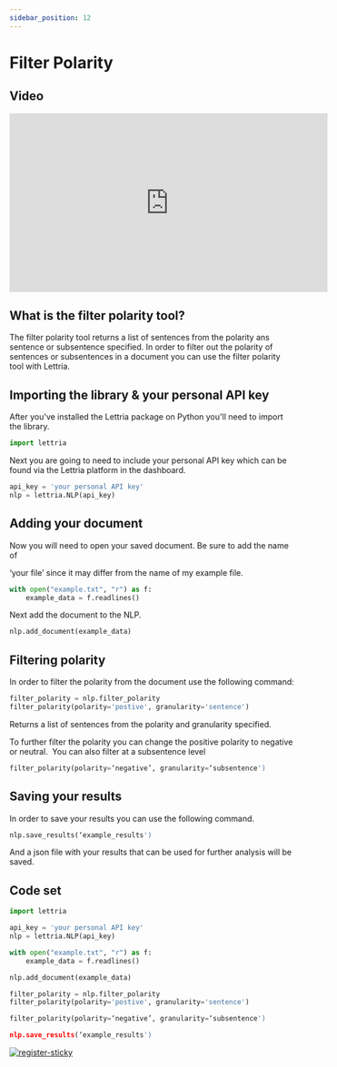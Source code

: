 ```yaml
---
sidebar_position: 12
---
```


# Filter Polarity

## Video

<iframe width="560" height="315" src="https://www.youtube.com/embed/h5xdQnKgHN4" title="YouTube video player" frameborder="0" allow="accelerometer; autoplay; clipboard-write; encrypted-media; gyroscope; picture-in-picture" allowfullscreen></iframe>

## What is the filter polarity tool?

The filter polarity tool returns a list of sentences from the polarity ans sentence or subsentence specified. In order to filter out the polarity of sentences or subsentences in a document you can use the filter polarity tool with Lettria.

## Importing the library & your personal API key

After you've installed the Lettria package on Python you'll need to import the library.

```python
import lettria
```

Next you are going to need to include your personal API key which can be found via the Lettria platform in the dashboard.

```python
api_key = 'your personal API key'
nlp = lettria.NLP(api_key)
```

## Adding your document

Now you will need to open your saved document. Be sure to add the name of

‘your file’ since it may differ from the name of my example file.

```python
with open("example.txt", "r") as f:
	example_data = f.readlines()
```

Next add the document to the NLP.

```python
nlp.add_document(example_data)
```

## Filtering polarity

In order to filter the polarity from the document use the following command:

```python
filter_polarity = nlp.filter_polarity
filter_polarity(polarity='postive', granularity='sentence')
```

Returns a list of sentences from the polarity and granularity specified.

To further filter the polarity you can change the positive polarity to negative or neutral.  You can also filter at a subsentence level

```python
filter_polarity(polarity=‘negative’, granularity=‘subsentence')
```

## Saving your results

In order to save your results you can use the following command.

```python
nlp.save_results(‘example_results')
```

And a json file with your results that can be used for further analysis will be saved.

## Code set

```python
import lettria

api_key = 'your personal API key'
nlp = lettria.NLP(api_key)

with open("example.txt", "r") as f:
	example_data = f.readlines()

nlp.add_document(example_data)

filter_polarity = nlp.filter_polarity
filter_polarity(polarity='postive', granularity='sentence')

filter_polarity(polarity=‘negative’, granularity=‘subsentence')

nlp.save_results(‘example_results')
```

[![register-sticky](/img/register-sticky.png)](https://app.lettria.com/signup)